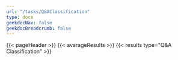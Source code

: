 ```yaml
---
url: "/tasks/Q&AClassification"
type: docs
geekdocNav: false
geekdocBreadcrumb: false
---
```


{{< pageHeader >}}
{{< avarageResults >}}
{{< results type="Q&A Classification" >}}
